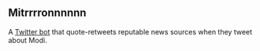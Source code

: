 ## Mitrrrronnnnnn

A [Twitter bot](https://twitter.com/mitronbot) that quote-retweets reputable news sources when they tweet about Modi.

